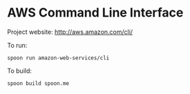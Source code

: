 # AWS Command Line Interface

Project website: http://aws.amazon.com/cli/

To run:
	
	spoon run amazon-web-services/cli

To build: 

	spoon build spoon.me